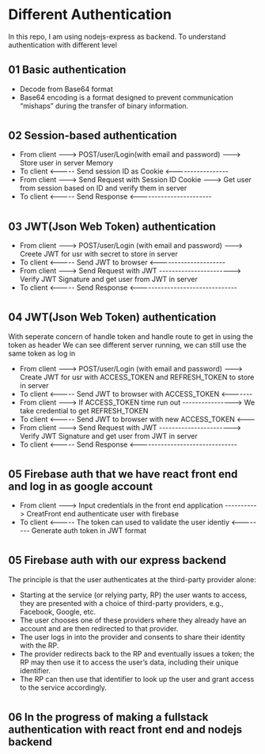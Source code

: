 # Different Authentication

In this repo, I am using nodejs-express as backend. To understand authentication with different level

## 01 Basic authentication

- Decode from Base64 format
- Base64 encoding is a format designed to prevent communication “mishaps” during the transfer of binary information.

#

## 02 Session-based authentication

- From client ---> POST/user/Login(with email and password) ---> Store user in server Memory
- To client <----- Send session ID as Cookie <-----------------
- From client ---> Send Request with Session ID Cookie ---> Get user from session based on ID and verify them in server
- To client <----- Send Response <-----------------------

#

## 03 JWT(Json Web Token) authentication

- From client ---> POST/user/Login (with email and password) ---> Creete JWT for usr with secret to store in server
- To client <----- Send JWT to browser <---------------------
- From client ---> Send Request with JWT -----------------------> Verify JWT Signature and get user from JWT in server
- To client <----- Send Response <-------------------------------

#

## 04 JWT(Json Web Token) authentication

With seperate concern of handle token and handle route to get in using the token as header
We can see different server running, we can still use the same token as log in

- From client ---> POST/user/Login (with email and password) ---> Create JWT for usr with ACCESS_TOKEN and REFRESH_TOKEN to store in server
- To client <----- Send JWT to browser with ACCESS_TOKEN <-------
- From client ---> If ACCESS_TOKEN time run out ----------------> We take credential to get REFRESH_TOKEN
- To client <----- Send JWT to browser with new ACCESS_TOKEN <---
- From client ---> Send Request with JWT -----------------------> Verify JWT Signature and get user from JWT in server
- To client <----- Send Response <-------------------------------

#

## 05 Firebase auth that we have react front end and log in as google account

- From client ---> Input credentials in the front end application ----------> CreatFront end authenticate user with firebase
- To client <----- The token can used to validate the user identiy <-------- Generate auth token in JWT format

#

## 05 Firebase auth with our express backend

The principle is that the user authenticates at the third-party provider alone:

- Starting at the service (or relying party, RP) the user wants to access, they are presented with a choice of third-party providers, e.g., Facebook, Google, etc.
- The user chooses one of these providers where they already have an account and are then redirected to that provider.
- The user logs in into the provider and consents to share their identity with the RP.
- The provider redirects back to the RP and eventually issues a token; the RP may then use it to access the user’s data, including their unique identifier.
- The RP can then use that identifier to look up the user and grant access to the service accordingly.

#

## 06 In the progress of making a fullstack authentication with react front end and nodejs backend
